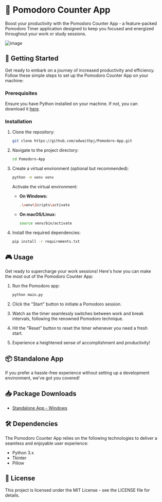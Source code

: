 
# 🍅 Pomodoro Counter App

Boost your productivity with the Pomodoro Counter App - a feature-packed Pomodoro Timer application designed to keep you focused and energized throughout your work or study sessions.

![image](https://github.com/adwaithpj/Pomodoro-App/assets/77106316/f209b495-82fc-4ed4-9bf5-bc830aa8fae4)


## 🚀 Getting Started

Get ready to embark on a journey of increased productivity and efficiency. Follow these simple steps to set up the Pomodoro Counter App on your machine:

### Prerequisites

Ensure you have Python installed on your machine. If not, you can download it [here](https://www.python.org/downloads/).

### Installation

1. Clone the repository:

   ```bash
   git clone https://github.com/adwaithpj/Pomodoro-App.git
   ```

2. Navigate to the project directory:

   ```bash
   cd Pomodoro-App
   ```

3. Create a virtual environment (optional but recommended):

   ```bash
   python -m venv venv
   ```

   Activate the virtual environment:

   - **On Windows:**
     ```bash
     .\venv\Scripts\activate
     ```
   - **On macOS/Linux:**
     ```bash
     source venv/bin/activate
     ```

4. Install the required dependencies:

   ```bash
   pip install -r requirements.txt
   ```

## 🎮 Usage

Get ready to supercharge your work sessions! Here's how you can make the most out of the Pomodoro Counter App:

1. Run the Pomodoro app:

   ```bash
   python main.py
   ```

2. Click the "Start" button to initiate a Pomodoro session.
3. Watch as the timer seamlessly switches between work and break intervals, following the renowned Pomodoro technique.
4. Hit the "Reset" button to reset the timer whenever you need a fresh start.
5. Experience a heightened sense of accomplishment and productivity!

## 📦 Standalone App

If you prefer a hassle-free experience without setting up a development environment, we've got you covered!

## 📥 Package Downloads

- [Standalone App - Windows](https://github.com/adwaithpj/Pomodoro-App/releases/tag/V1.0)

## 🛠 Dependencies

The Pomodoro Counter App relies on the following technologies to deliver a seamless and enjoyable user experience:

- Python 3.x
- Tkinter
- Pillow

## 📄 License
This project is licensed under the MIT License - see the LICENSE file for details.

